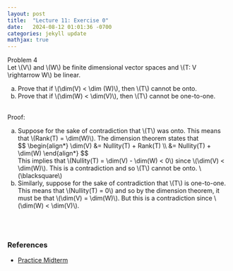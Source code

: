 ```yaml
---
layout: post
title:  "Lecture 11: Exercise 0"
date:   2024-08-12 01:01:36 -0700
categories: jekyll update
mathjax: true
---
```

<div class="ydiv">
Problem 4
</div>
<div class="ybdiv">
Let \(V\) and \(W\) be finite dimensional vector spaces and \(T: V \rightarrow W\) be linear.
<ol style="list-style-type:lower-alpha">
	<li>Prove that if \(\dim(V) < \dim (W)\), then \(T\) cannot be onto.</li>
	<li>Prove that if \(\dim(W) < \dim(V)\), then \(T\) cannot be one-to-one.</li>
</ol>
</div>
<br>
Proof:
<ol style="list-style-type:lower-alpha">
	<li>Suppose for the sake of contradiction that \(T\) was onto. This means that \(Rank(T) = \dim(W)\). The dimension theorem states that
	<div>
		$$
		\begin{align*}
		\dim(V) &= Nullity(T) + Rank(T) \\
		       &= Nullity(T) + \dim(W)
		\end{align*}
		$$
	</div>
This implies that \(Nullity(T) = \dim(V) - \dim(W) < 0\) since \(\dim(V) < \dim(W)\). This is a contradiction and so \(T\) cannot be onto. \(\blacksquare\)  
	</li>
	<li>Similarly, suppose for the sake of contradiction that \(T\) is one-to-one. This means that \(Nullity(T) = 0\) and so by the dimension theorem, it must be that \(\dim(V) = \dim(W)\). But this is a contradiction since \(\dim(W) < \dim(V)\).</li> </ol>
<br>
<br>
<!------------------------------------------------------------------------------------>
<h3>References</h3>
<ul>
<li><a href="https://www.geneseo.edu/~heap/courses/333/exam2_F2007_practice_sol.pdf">Practice Midterm</a></li>
</ul>
























